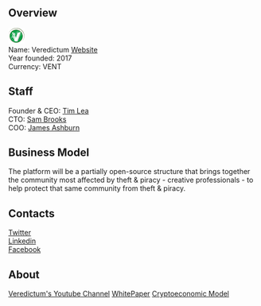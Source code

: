 ## Overview
![logo](../projects/logo/veredictum.png)  
Name: Veredictum 
[Website](https://www.veredictum.io///)  
Year founded: 2017  
Currency: VENT
## Staff
Founder & CEO: [Tim Lea](../people/tim_lea.md)  
CTO: [Sam Brooks](../people/sam_brooks.md)  
COO: [James Ashburn](../people/james_ashburn.md)
## Business Model
The platform will be a partially open-source structure that brings together the community most affected by theft & piracy - creative professionals - to help protect that same community from theft & piracy.
## Contacts  
[Twitter](https://twitter.com/VeredictumIO)  
[Linkedin](https://www.linkedin.com/company-beta/7967894/)  
[Facebook](https://www.facebook.com/veredictum.io/)
## About 
[Veredictum's Youtube Channel](https://www.youtube.com/channel/UCC0xM8-98iMZfgm0ueKj22w)
[WhitePaper](https://daks2k3a4ib2z.cloudfront.net/593a3e0b6656a74fefc5f6f9/59774f24f5d79661a4f7a2c7_veredictum-whitepaper-intro-v0-9-4-20170725.pdf)
[Cryptoeconomic Model](https://daks2k3a4ib2z.cloudfront.net/593a3e0b6656a74fefc5f6f9/5976aa97de4afe1c9ea85116_veredictum-cryptoeconomic-model-v10-6-2070725.pdf)
